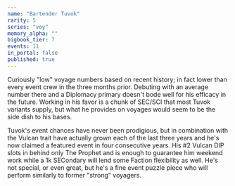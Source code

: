 ```yaml
---
name: "Bartender Tuvok"
rarity: 5
series: "voy"
memory_alpha: ""
bigbook_tier: 7
events: 11
in_portal: false
published: true
---
```


Curiously "low" voyage numbers based on recent history; in fact lower than every event crew in the three months prior. Debuting with an average number there and a Diplomacy primary doesn't bode well for his efficacy in the future. Working in his favor is a chunk of SEC/SCI that most Tuvok variants supply, but what he provides on voyages would seem to be the side dish to his bases.

Tuvok's event chances have never been prodigious, but in combination with the Vulcan trait have actually grown each of the last three years and he's now claimed a featured event in four consecutive years. His #2 Vulcan DIP slots in behind only The Prophet and is enough to guarantee him weekend work while a 1k SECondary will lend some Faction flexibility as well. He's not special, or even great, but he's a fine event puzzle piece who will perform similarly to former "strong" voyagers.
